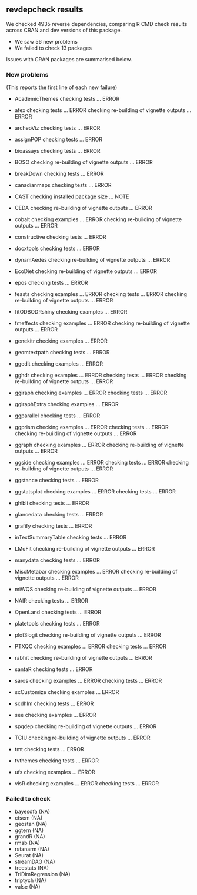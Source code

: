 ## revdepcheck results

We checked 4935 reverse dependencies, comparing R CMD check results across CRAN and dev versions of this package.

 * We saw 56 new problems
 * We failed to check 13 packages

Issues with CRAN packages are summarised below.

### New problems
(This reports the first line of each new failure)

* AcademicThemes
  checking tests ... ERROR

* afex
  checking tests ... ERROR
  checking re-building of vignette outputs ... ERROR

* archeoViz
  checking tests ... ERROR

* assignPOP
  checking tests ... ERROR

* bioassays
  checking tests ... ERROR

* BOSO
  checking re-building of vignette outputs ... ERROR

* breakDown
  checking tests ... ERROR

* canadianmaps
  checking tests ... ERROR

* CAST
  checking installed package size ... NOTE

* CEDA
  checking re-building of vignette outputs ... ERROR

* cobalt
  checking examples ... ERROR
  checking re-building of vignette outputs ... ERROR

* constructive
  checking tests ... ERROR

* docxtools
  checking tests ... ERROR

* dynamAedes
  checking re-building of vignette outputs ... ERROR

* EcoDiet
  checking re-building of vignette outputs ... ERROR

* epos
  checking tests ... ERROR

* feasts
  checking examples ... ERROR
  checking tests ... ERROR
  checking re-building of vignette outputs ... ERROR

* fitODBODRshiny
  checking examples ... ERROR

* fmeffects
  checking examples ... ERROR
  checking re-building of vignette outputs ... ERROR

* genekitr
  checking examples ... ERROR

* geomtextpath
  checking tests ... ERROR

* ggedit
  checking examples ... ERROR

* gghdr
  checking examples ... ERROR
  checking tests ... ERROR
  checking re-building of vignette outputs ... ERROR

* ggiraph
  checking examples ... ERROR
  checking tests ... ERROR

* ggiraphExtra
  checking examples ... ERROR

* ggparallel
  checking tests ... ERROR

* ggprism
  checking examples ... ERROR
  checking tests ... ERROR
  checking re-building of vignette outputs ... ERROR

* ggraph
  checking examples ... ERROR
  checking re-building of vignette outputs ... ERROR

* ggside
  checking examples ... ERROR
  checking tests ... ERROR
  checking re-building of vignette outputs ... ERROR

* ggstance
  checking tests ... ERROR

* ggstatsplot
  checking examples ... ERROR
  checking tests ... ERROR

* ghibli
  checking tests ... ERROR

* glancedata
  checking tests ... ERROR

* grafify
  checking tests ... ERROR

* inTextSummaryTable
  checking tests ... ERROR

* LMoFit
  checking re-building of vignette outputs ... ERROR

* manydata
  checking tests ... ERROR

* MiscMetabar
  checking examples ... ERROR
  checking re-building of vignette outputs ... ERROR

* miWQS
  checking re-building of vignette outputs ... ERROR

* NAIR
  checking tests ... ERROR

* OpenLand
  checking tests ... ERROR

* platetools
  checking tests ... ERROR

* plot3logit
  checking re-building of vignette outputs ... ERROR

* PTXQC
  checking examples ... ERROR
  checking tests ... ERROR

* rabhit
  checking re-building of vignette outputs ... ERROR

* santaR
  checking tests ... ERROR

* saros
  checking examples ... ERROR
  checking tests ... ERROR

* scCustomize
  checking examples ... ERROR

* scdhlm
  checking tests ... ERROR

* see
  checking examples ... ERROR

* spqdep
  checking re-building of vignette outputs ... ERROR

* TCIU
  checking re-building of vignette outputs ... ERROR

* tmt
  checking tests ... ERROR

* tvthemes
  checking tests ... ERROR

* ufs
  checking examples ... ERROR

* visR
  checking examples ... ERROR
  checking tests ... ERROR

### Failed to check

* bayesdfa         (NA)
* ctsem            (NA)
* geostan          (NA)
* ggtern           (NA)
* grandR           (NA)
* rmsb             (NA)
* rstanarm         (NA)
* Seurat           (NA)
* streamDAG        (NA)
* treestats        (NA)
* TriDimRegression (NA)
* triptych         (NA)
* valse            (NA)
